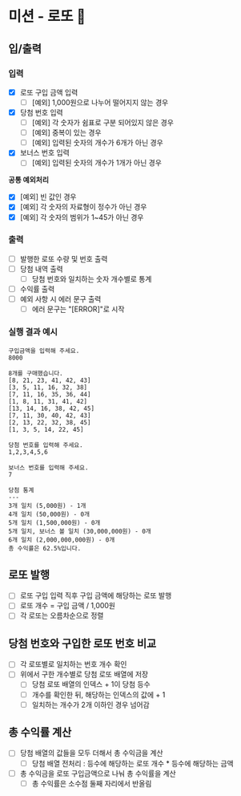 # 미션 - 로또 🎱

## 입/출력

### 입력

- [x] 로또 구입 금액 입력
  - [ ] [예외] 1,000원으로 나누어 떨어지지 않는 경우
- [x] 당첨 번호 입력
  - [ ] [예외] 각 숫자가 쉼표로 구분 되어있지 않은 경우
  - [ ] [예외] 중복이 있는 경우
  - [ ] [예외] 입력된 숫자의 개수가 6개가 아닌 경우
- [x] 보너스 번호 입력
  - [ ] [예외] 입력된 숫자의 개수가 1개가 아닌 경우

**공통 예외처리**

- [x] [예외] 빈 값인 경우
- [x] [예외] 각 숫자의 자료형이 정수가 아닌 경우
- [x] [예외] 각 숫자의 범위가 1~45가 아닌 경우

### 출력

- [ ] 발행한 로또 수량 및 번호 출력
- [ ] 당첨 내역 출력
  - [ ] 당첨 번호와 일치하는 숫자 개수별로 통계
- [ ] 수익률 출력
- [ ] 예외 사항 시 에러 문구 출력
  - [ ] 에러 문구는 "[ERROR]"로 시작

### 실행 결과 예시

```shell
구입금액을 입력해 주세요.
8000

8개를 구매했습니다.
[8, 21, 23, 41, 42, 43]
[3, 5, 11, 16, 32, 38]
[7, 11, 16, 35, 36, 44]
[1, 8, 11, 31, 41, 42]
[13, 14, 16, 38, 42, 45]
[7, 11, 30, 40, 42, 43]
[2, 13, 22, 32, 38, 45]
[1, 3, 5, 14, 22, 45]

당첨 번호를 입력해 주세요.
1,2,3,4,5,6

보너스 번호를 입력해 주세요.
7

당첨 통계
---
3개 일치 (5,000원) - 1개
4개 일치 (50,000원) - 0개
5개 일치 (1,500,000원) - 0개
5개 일치, 보너스 볼 일치 (30,000,000원) - 0개
6개 일치 (2,000,000,000원) - 0개
총 수익률은 62.5%입니다.
```

## 로또 발행

- [ ] 로또 구입 입력 직후 구입 금액에 해당하는 로또 발행
- [ ] 로또 개수 = 구입 금액 / 1,000원
- [ ] 각 로또는 오름차순으로 정렬

## 당첨 번호와 구입한 로또 번호 비교

- [ ] 각 로또별로 일치하는 번호 개수 확인
- [ ] 위에서 구한 개수별로 당첨 로또 배열에 저장
  - [ ] 당첨 로또 배열의 인덱스 + 1이 당첨 등수
  - [ ] 개수를 확인한 뒤, 해당하는 인덱스의 값에 + 1
  - [ ] 일치하는 개수가 2개 이하인 경우 넘어감

## 총 수익률 계산

- [ ] 당첨 배열의 값들을 모두 더해서 총 수익금을 계산
  - [ ] 당첨 배열 전처리 : 등수에 해당하는 로또 개수 \* 등수에 해당하는 금액
- [ ] 총 수익금을 로또 구입금액으로 나눠 총 수익률을 계산
  - [ ] 총 수익률은 소수점 둘째 자리에서 반올림
